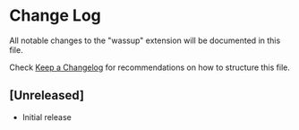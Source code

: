 # Change Log

All notable changes to the "wassup" extension will be documented in this file.

Check [Keep a Changelog](http://keepachangelog.com/) for recommendations on how to structure this file.

## [Unreleased]

- Initial release